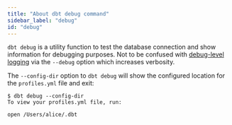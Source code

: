 ```yaml
---
title: "About dbt debug command"
sidebar_label: "debug"
id: "debug"
---
```


`dbt debug` is a utility function to test the database connection and show information for debugging purposes. Not to be confused with [debug-level logging](https://docs.getdbt.com/reference/global-configs#debug-level-logging) via the `--debug` option which increases verbosity.

The `--config-dir` option to `dbt debug` will show the configured location for the `profiles.yml` file and exit:

```text
$ dbt debug --config-dir
To view your profiles.yml file, run:

open /Users/alice/.dbt
```
